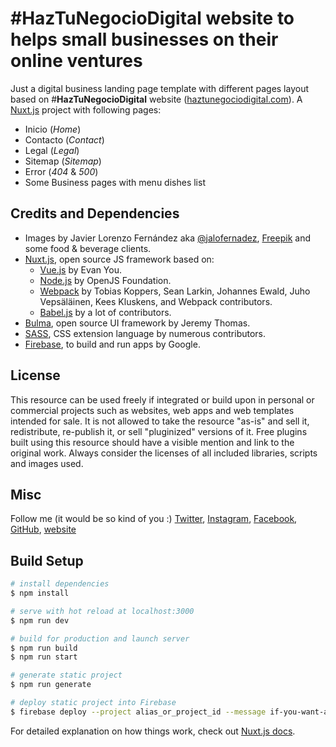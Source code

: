 # #HazTuNegocioDigital website to helps small businesses on their online ventures

Just a digital business landing page template with different pages layout based on #**HazTuNegocioDigital** website ([haztunegociodigital.com](https://haztunegociodigital.com)). A [Nuxt.js](https://nuxtjs.org) project with following pages:

- Inicio (*Home*)
- Contacto (*Contact*)
- Legal (*Legal*)
- Sitemap (*Sitemap*)
- Error (*404* & *500*)
- Some Business pages with menu dishes list

## Credits and Dependencies

- Images by Javier Lorenzo Fernández aka [@jalofernadez](https://jalofernandez.com), [Freepik](https://www.freepik.es) and some food & beverage clients.
- [Nuxt.js](https://nuxtjs.org), open source JS framework based on:
  - [Vue.js](https://vuejs.org) by Evan You.
  - [Node.js](https://nodejs.org) by OpenJS Foundation.
  - [Webpack](https://webpack.js.org) by Tobias Koppers, Sean Larkin, Johannes Ewald, Juho Vepsäläinen, Kees Kluskens, and Webpack contributors.
  - [Babel.js](https://babeljs.io) by a lot of contributors.
- [Bulma](https://bulma.io), open source UI framework by Jeremy Thomas.
- [SASS](https://sass-lang.com), CSS extension language by numerous contributors.
- [Firebase](https://firebase.google.com/), to build and run apps by Google.

## License

This resource can be used freely if integrated or build upon in personal or commercial projects such as websites, web apps and web templates intended for sale. It is not allowed to take the resource "as-is" and sell it, redistribute, re-publish it, or sell "pluginized" versions of it. Free plugins built using this resource should have a visible mention and link to the original work. Always consider the licenses of all included libraries, scripts and images used.

## Misc 

Follow me (it would be so kind of you :) [Twitter](http://www.twitter.com/jalofernandez), [Instagram](https://www.instagram.com/jalofernandez/), [Facebook](http://www.facebook.com/jalofernandez), [GitHub](https://github.com/jalofernandez), [website](https://jalofernandez.com)

## Build Setup

```bash
# install dependencies
$ npm install

# serve with hot reload at localhost:3000
$ npm run dev

# build for production and launch server
$ npm run build
$ npm run start

# generate static project
$ npm run generate

# deploy static project into Firebase
$ firebase deploy --project alias_or_project_id --message if-you-want-a-msg
```

For detailed explanation on how things work, check out [Nuxt.js docs](https://nuxtjs.org).

